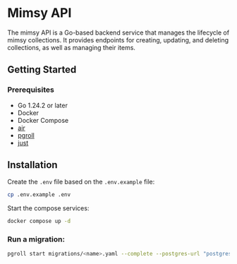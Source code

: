 # Mimsy API

The mimsy API is a Go-based backend service that manages the lifecycle of mimsy collections. It provides endpoints for creating, updating, and deleting collections, as well as managing their items.

## Getting Started

### Prerequisites

- Go 1.24.2 or later
- Docker
- Docker Compose
- [air](https://github.com/air-verse/air)
- [pgroll](https://pgroll.com)
- [just](https://just.systems/)

## Installation

Create the `.env` file based on the `.env.example` file:

```bash
cp .env.example .env
```

Start the compose services:

```bash
docker compose up -d
```

### Run a migration:

```bash
pgroll start migrations/<name>.yaml --complete --postgres-url "postgres://mimsy:mimsy@localhost?sslmode=disable" --schema mimsy
```
